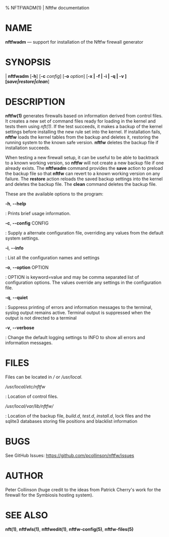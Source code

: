 % NFTFWADM(1) | Nftfw documentation

NAME
====

**nftfwadm** — support for installation of the Nftfw firewall generator

SYNOPSIS
======

| **nftfwadm** \[**-h**\] \[**-c** _config_] \[**-o** _option_] \[**-x | -f | -i | -q | -v **] \[**_save|restore|clean_**]


DESCRIPTION
=========

**nftfw(1)** generates firewalls based on information derived from control files. It creates a new set of command files ready for loading in the kernel and tests them using _nft(1)_. If the test succeeds, it makes a backup of the kernel settings before installing the new rule set into the kernel. If installation fails, **nftfw** loads the kernel tables from the backup and deletes it, restoring the running system to the known safe version. **nftfw** deletes the backup file if installation succeeds.

 When testing a new firewall setup, it can be useful to be able to backtrack to a known working version, so **nftfw** will not create a new backup file if one already exists. The **nftfwadm** command provides the **save** action to preload the backup file so that **nftfw** can revert to a known working version on any failure.  The **restore** action  reloads the saved backup settings into the kernel and deletes the backup file. The **clean** command  deletes the backup file.

These are the available options to the program:

**-h**, **-\-help**

:   Prints brief usage information.

**-c**, **-\-config** CONFIG

:   Supply a alternate configuration file, overriding any values from the default system settings.

**-i**, **-\-info**

:    List all the configuration names and settings

**-o**, **-\-option** OPTION

:     OPTION is keyword=value and may be comma separated list of configuration options. The values override any settings in the configuration file.

**-q**, **-\-quiet**

:   Suppress printing of errors and information messages to the terminal, syslog output remains active. Terminal output is suppressed when the output is not directed to a terminal

**-v**, **-\-verbose**

:   Change the default logging settings to INFO to show all errors and information messages.
 
FILES
=====

Files can be located in _/_ or _/usr/local_.

_/usr/local/etc/nftfw_

:   Location of control files.

_/usr/local/var/lib/nftfw/_

:   Location of the backup file, *build.d*, *test.d*, *install.d*, lock files and the sqlite3 databases storing file positions and blacklist information


BUGS
====

See GitHub Issues: <https://github.com/pcollinson/nftfw/issues>

AUTHOR
======

Peter Collinson (huge credit to the ideas from Patrick Cherry's work for the firewall for the Symbiosis hosting system).

SEE ALSO
========

**nft(1)**, **nftfwls(1)**, **nftfwedit(1)**, **nftfw-config(5)**, **nftfw-files(5)**
